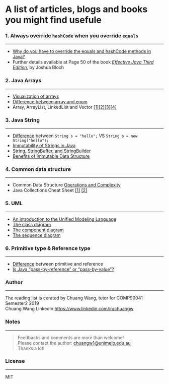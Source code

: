 
# A list of articles, blogs and books you might find usefule

### **1. Always override `hashCode` when you override `equals`**
---

 - [Why do you have to override the equals and hashCode methods in Java?](https://stackoverflow.com/questions/2265503/why-do-i-need-to-override-the-equals-and-hashcode-methods-in-java)
 - Further details available at Page 50 of the book [_Effective Java Third Edition_](https://www.oreilly.com/library/view/effective-java-3rd/9780134686097/), by Joshua Bloch
### **2. Java Arrays**
---
 - [Visualization of arrays](https://marcus-biel.com/java-arrays-enums/?cn-reloaded=1)
 - [Difference between array and enum](https://www.quora.com/What-is-the-difference-between-array-and-enum-in-Java)
 - Array, ArrayList, LinkedList and Vector [\[1\]](https://dzone.com/articles/arraylist-vs-linkedlist-vs)[\[2\]](https://stackoverflow.com/questions/40484657/arraylist-linkedlist-and-vector-which-one-is-the-best-for-adding-or-removing-th)[\[3\]](https://towardsdatascience.com/linked-lists-vs-arrays-78746f983267)[\[4\]](http://www.codenuclear.com/difference-between-arraylist-and-linkedlist-arraylist-vs-linkedlist/)
 
### **3. Java String**
---
 - [Difference](https://stackoverflow.com/questions/14757978/new-string-vs-literal-string-performance/14758013) between `String s = "hello";` VS `String s = new String("hello");`
 - [Immutability of Strings in Java](https://stackoverflow.com/questions/8798403/string-is-immutable-what-exactly-is-the-meaning)
 - [String, StringBuffer, and StringBuilder](https://stackoverflow.com/questions/2971315/string-stringbuffer-and-stringbuilder)
 - [Benefits of Immutable Data Structure](https://www.jworks.io/immutable-data-structures-in-java/)

### **4. Common data structure**
---
 - Common Data Structure [Operations and Complexity](https://www.bigocheatsheet.com/)
 - Java Collections Cheat Sheet [\[1\]](https://medium.com/@tushar0618/java-collections-cheat-sheet-3ee5c4fc11d7) [\[2\]](https://en.proft.me/2013/11/3/java-collection-framework-cheat-sheet/)
 
### **5. UML**
---
 - [An introduction to the Unified Modeling Language](https://developer.ibm.com/articles/an-introduction-to-uml/)
 - [The class diagram](https://developer.ibm.com/articles/the-class-diagram/)
 - [The component diagram](https://developer.ibm.com/articles/the-component-diagram/)
 - [The sequence diagram](https://developer.ibm.com/articles/the-sequence-diagram/)

### **6. Primitive type & Reference type**
---
 - [Difference](https://stackoverflow.com/questions/8790809/whats-the-difference-between-primitive-and-reference-types) between primitive and reference
 - [Is Java “pass-by-reference” or “pass-by-value”?](https://stackoverflow.com/questions/40480/is-java-pass-by-reference-or-pass-by-value)

### **Author**
---
The reading list is cerated by Chuang Wang, tutor for COMP90041 Semester2 2019\
Chuang Wang LinkedIn:https://www.linkedin.com/in/chuangw


### **Notes**
---
>Feedbacks and comments are more than welcome!\
>Please contact the author: chuangw1@unimelb.edu.au\
>Thanks a lot!


### **License**
---
MIT
